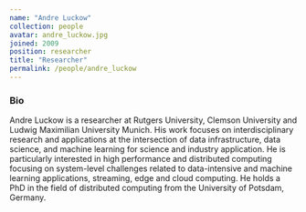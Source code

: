 ```yaml
---
name: "Andre Luckow"
collection: people
avatar: andre_luckow.jpg
joined: 2009
position: researcher
title: "Researcher"
permalink: /people/andre_luckow
---
```


### Bio

Andre Luckow is a researcher at Rutgers University, Clemson University and Ludwig Maximilian University Munich. His work focuses on interdisciplinary research and applications at the intersection of data infrastructure, data science, and machine learning for science and industry application. He is particularly interested in high performance and distributed computing focusing on system-level challenges related to data-intensive and machine learning applications, streaming, edge and cloud computing. He holds a PhD in the field of distributed computing from the University of Potsdam, Germany.

